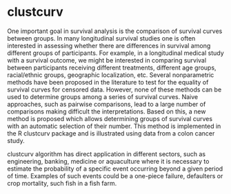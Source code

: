 # clustcurv
One important goal in survival analysis is the comparison of survival curves between groups. In many longitudinal survival studies one is often interested in assessing whether there are differences in survival among different groups of participants. For example, in a longitudinal medical study with a survival outcome, we might be interested in comparing survival between participants receiving different treatments, different age groups, racial/ethnic groups, geographic localization, etc. Several nonparametric methods have been proposed in the literature to test for the equality of survival curves for censored data. However, none of these methods can be used to determine groups among a series of survival curves. Naive approaches, such as pairwise comparisons, lead to a large number of comparisons making difficult the interpretations. Based on this, a new method is proposed which allows determining groups of survival curves with an automatic selection of their number. This method is implemented in the R clustcurv package and is illustrated using data from a colon cancer study.

clustcurv algorithm has direct application in different sectors, such as engineering, banking, medicine or aquaculture where it is necessary to estimate the probability of a specific event occurring beyond a given period of time. Examples of such events could be a one-piece failure, defaulters or crop mortality, such fish in a fish farm.
